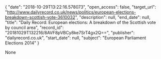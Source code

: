 {
  "date": "2018-10-29T13:22:16.578073", 
  "open_access": false, 
  "target_url": "http://www.dailyrecord.co.uk/news/politics/european-elections-breakdown-scottish-vote-3610032", 
  "description": null, 
  "end_date": null, 
  "title": "Daily Record: European elections: A breakdown of the Scottish vote by council area", 
  "record_id": "20181029T132216/8AVF8pVBCy8ke7SrT4gx2Q==", 
  "publisher": "dailyrecord.co.uk", 
  "start_date": null, 
  "subject": "European Parliament Elections 2014"
}

None